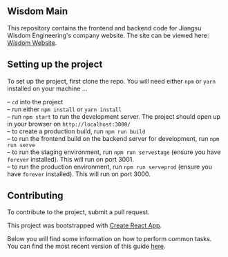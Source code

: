 ## Wisdom Main
This repository contains the frontend and backend code for Jiangsu Wisdom Engineering's company website. The site can be viewed here: [Wisdom Website](https://jszhidao.com/).

## Setting up the project
To set up the project, first clone the repo.
You will need either `npm` or `yarn` installed on your machine …

– `cd` into the project<br />
– run either `npm install` or `yarn install`<br />
– run `npm start` to run the development server. The project should open up in your browser on `http://localhost:3000/`<br />
– to create a production build, run `npm run build`<br />
– to run the frontend build on the backend server for development, run `npm run serve`<br />
– to run the staging environment, run `npm run servestage` (ensure you have `forever` installed). This will run on port 3001.<br />
– to run the production environment, run `npm run serveprod` (ensure you have `forever` installed). This will run on port 3000.<br />

## Contributing
To contribute to the project, submit a pull request.

This project was bootstrapped with [Create React App](https://github.com/facebookincubator/create-react-app).

Below you will find some information on how to perform common tasks.<br>
You can find the most recent version of this guide [here](https://github.com/facebookincubator/create-react-app/blob/master/packages/react-scripts/template/README.md).
